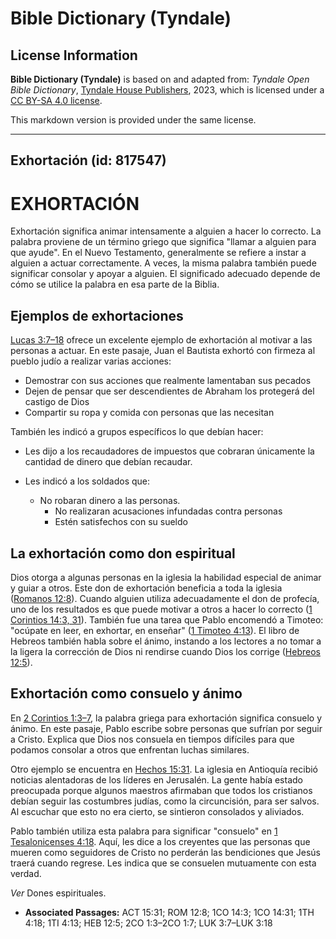 # Bible Dictionary (Tyndale)

## License Information

**Bible Dictionary (Tyndale)** is based on and adapted from: _Tyndale Open Bible Dictionary_, [Tyndale House Publishers](https://tyndaleopenresources.com/), 2023, which is licensed under a [CC BY-SA 4.0 license](https://creativecommons.org/licenses/by-sa/4.0/legalcode.en).

This markdown version is provided under the same license.



--------------------------------

## Exhortación (id: 817547)

EXHORTACIÓN
===========

Exhortación significa animar intensamente a alguien a hacer lo correcto. La palabra proviene de un término griego que significa "llamar a alguien para que ayude". En el Nuevo Testamento, generalmente se refiere a instar a alguien a actuar correctamente. A veces, la misma palabra también puede significar consolar y apoyar a alguien. El significado adecuado depende de cómo se utilice la palabra en esa parte de la Biblia.

Ejemplos de exhortaciones
-------------------------

[Lucas 3:7–18](https://ref.ly/Luke3:7-Luke3:18) ofrece un excelente ejemplo de exhortación al motivar a las personas a actuar. En este pasaje, Juan el Bautista exhortó con firmeza al pueblo judío a realizar varias acciones:

* Demostrar con sus acciones que realmente lamentaban sus pecados
* Dejen de pensar que ser descendientes de Abraham los protegerá del castigo de Dios
* Compartir su ropa y comida con personas que las necesitan

También les indicó a grupos específicos lo que debían hacer:

* Les dijo a los recaudadores de impuestos que cobraran únicamente la cantidad de dinero que debían recaudar.
* Les indicó a los soldados que:

    + No robaran dinero a las personas.
        + No realizaran acusaciones infundadas contra personas
        + Estén satisfechos con su sueldo

La exhortación como don espiritual
----------------------------------

Dios otorga a algunas personas en la iglesia la habilidad especial de animar y guiar a otros. Este don de exhortación beneficia a toda la iglesia ([Romanos 12:8](https://ref.ly/Rom12:8)). Cuando alguien utiliza adecuadamente el don de profecía, uno de los resultados es que puede motivar a otros a hacer lo correcto ([1 Corintios 14:3, 31](https://ref.ly/1Cor14:3)). También fue una tarea que Pablo encomendó a Timoteo: "ocúpate en leer, en exhortar, en enseñar" ([1 Timoteo 4:13](https://ref.ly/1Tim4:13)). El libro de Hebreos también habla sobre el ánimo, instando a los lectores a no tomar a la ligera la corrección de Dios ni rendirse cuando Dios los corrige ([Hebreos 12:5](https://ref.ly/Heb12:5)).

Exhortación como consuelo y ánimo
---------------------------------

En [2 Corintios 1:3–7](https://ref.ly/2Cor1:3-2Cor1:7), la palabra griega para exhortación significa consuelo y ánimo. En este pasaje, Pablo escribe sobre personas que sufrían por seguir a Cristo. Explica que Dios nos consuela en tiempos difíciles para que podamos consolar a otros que enfrentan luchas similares.

Otro ejemplo se encuentra en [Hechos 15:31](https://ref.ly/Acts15:31). La iglesia en Antioquía recibió noticias alentadoras de los líderes en Jerusalén. La gente había estado preocupada porque algunos maestros afirmaban que todos los cristianos debían seguir las costumbres judías, como la circuncisión, para ser salvos. Al escuchar que esto no era cierto, se sintieron consolados y aliviados.

Pablo también utiliza esta palabra para significar "consuelo" en [1 Tesalonicenses 4:18](https://ref.ly/1Thess4:18). Aquí, les dice a los creyentes que las personas que mueren como seguidores de Cristo no perderán las bendiciones que Jesús traerá cuando regrese. Les indica que se consuelen mutuamente con esta verdad.

*Ver* Dones espirituales.

* **Associated Passages:** ACT 15:31; ROM 12:8; 1CO 14:3; 1CO 14:31; 1TH 4:18; 1TI 4:13; HEB 12:5; 2CO 1:3–2CO 1:7; LUK 3:7–LUK 3:18

